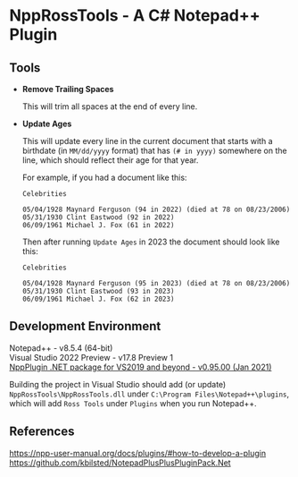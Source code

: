 # NppRossTools - A C# Notepad++ Plugin

## Tools

- **Remove Trailing Spaces**

  This will trim all spaces at the end of every line.

- **Update Ages**

  This will update every line in the current document that starts with a birthdate (in `MM/dd/yyyy` format) that has `(# in yyyy)` somewhere on the line, which should reflect their age for that year.
  
  For example, if you had a document like this:
  
  ```
  Celebrities
  
  05/04/1928 Maynard Ferguson (94 in 2022) (died at 78 on 08/23/2006)
  05/31/1930 Clint Eastwood (92 in 2022)
  06/09/1961 Michael J. Fox (61 in 2022)
  ```
  
  Then after running `Update Ages` in 2023 the document should look like this:
  
  ```
  Celebrities
  
  05/04/1928 Maynard Ferguson (95 in 2023) (died at 78 on 08/23/2006)
  05/31/1930 Clint Eastwood (93 in 2023)
  06/09/1961 Michael J. Fox (62 in 2023)
  ```
  
## Development Environment

  Notepad++ - v8.5.4 (64-bit)  
  Visual Studio 2022 Preview - v17.8 Preview 1  
  [NppPlugin .NET package for VS2019 and beyond - v0.95.00 (Jan 2021)](https://github.com/kbilsted/NotepadPlusPlusPluginPack.Net/releases/download/0.95.00/NppPlugin0.95.00.zip)  

  Building the project in Visual Studio should add (or update) `NppRossTools\NppRossTools.dll` under `C:\Program Files\Notepad++\plugins`, which will add `Ross Tools` under `Plugins` when you run Notepad++.  

## References

  https://npp-user-manual.org/docs/plugins/#how-to-develop-a-plugin  
  https://github.com/kbilsted/NotepadPlusPlusPluginPack.Net  
